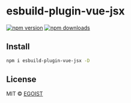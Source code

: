 # esbuild-plugin-vue-jsx

[![npm version](https://badgen.net/npm/v/esbuild-plugin-vue-jsx)](https://npm.im/esbuild-plugin-vue-jsx) [![npm downloads](https://badgen.net/npm/dm/esbuild-plugin-vue-jsx)](https://npm.im/esbuild-plugin-vue-jsx)

## Install

```bash
npm i esbuild-plugin-vue-jsx -D
```

## License

MIT &copy; [EGOIST](https://github.com/sponsors/egoist)

